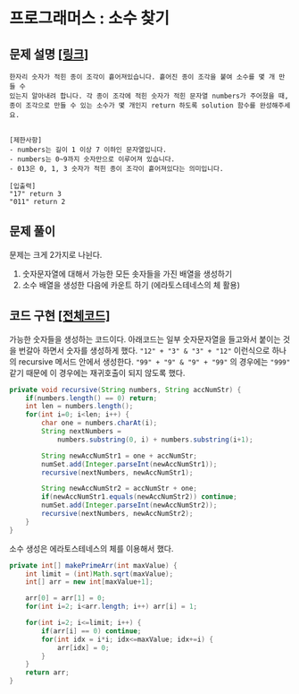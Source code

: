 # 프로그래머스 : 소수 찾기

## 문제 설명 [[링크]](https://programmers.co.kr/learn/courses/30/lessons/42839)

```
한자리 숫자가 적힌 종이 조각이 흩어져있습니다. 흩어진 종이 조각을 붙여 소수를 몇 개 만들 수
있는지 알아내려 합니다. 각 종이 조각에 적힌 숫자가 적힌 문자열 numbers가 주어졌을 때, 종이 조각으로 만들 수 있는 소수가 몇 개인지 return 하도록 solution 함수를 완성해주세요.


[제한사항]
- numbers는 길이 1 이상 7 이하인 문자열입니다.
- numbers는 0~9까지 숫자만으로 이루어져 있습니다.
- 013은 0, 1, 3 숫자가 적힌 종이 조각이 흩어져있다는 의미입니다.

[입출력]
"17" return 3
"011" return 2
```



## 문제 풀이

문제는 크게 2가지로 나뉜다.

1. 숫자문자열에 대해서 가능한 모든 솟자들을 가진 배열을 생성하기
2. 소수 배열을 생성한 다음에 카운트 하기 (에라토스테네스의 체 활용)



## 코드 구현 [[전체코드]](./Solution.java)

가능한 숫자들을 생성하는 코드이다. 아래코드는 일부 숫자문자열을 들고와서 붙이는 것을 번갈아 하면서 숫자를 생성하게 했다. `"12" + "3" & "3" + "12"` 이런식으로 하나의 recursive 메서드 안에서 생성한다.  `"99" + "9" & "9" + "99"` 의 경우에는 `"999"` 같기 때문에 이 경우에는 재귀호출이 되지 않도록 했다.

```java
private void recursive(String numbers, String accNumStr) {
    if(numbers.length() == 0) return;
    int len = numbers.length();
    for(int i=0; i<len; i++) {
        char one = numbers.charAt(i);
        String nextNumbers = 
            numbers.substring(0, i) + numbers.substring(i+1);

        String newAccNumStr1 = one + accNumStr;
        numSet.add(Integer.parseInt(newAccNumStr1));
        recursive(nextNumbers, newAccNumStr1);

        String newAccNumStr2 = accNumStr + one;
        if(newAccNumStr1.equals(newAccNumStr2)) continue;
        numSet.add(Integer.parseInt(newAccNumStr2));
        recursive(nextNumbers, newAccNumStr2);
    }
}
```

소수 생성은 에라토스테네스의 체를 이용해서 했다. 

```java
private int[] makePrimeArr(int maxValue) {
    int limit = (int)Math.sqrt(maxValue);
    int[] arr = new int[maxValue+1];

    arr[0] = arr[1] = 0;
    for(int i=2; i<arr.length; i++) arr[i] = 1;

    for(int i=2; i<=limit; i++) {
        if(arr[i] == 0) continue;
        for(int idx = i*i; idx<=maxValue; idx+=i) {
            arr[idx] = 0;
        }
    }
    return arr;
}
```

